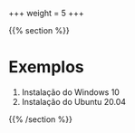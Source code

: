 +++
weight = 5
+++

{{% section %}}


# Exemplos


1. Instalação do Windows 10
1. Instalação do Ubuntu 20.04 




{{% /section %}}




